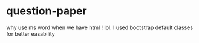 # question-paper
why use ms word when we have  html ! lol.  I used bootstrap default classes for better easability
